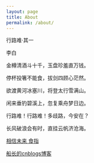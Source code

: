 ```yaml
---
layout: page
title: About
permalink: /about/
---
```



行路难·其一

李白

金樽清酒斗十千，玉盘珍羞直万钱。

停杯投箸不能食，拔剑四顾心茫然。

欲渡黄河冰塞川，将登太行雪满山。

闲来垂钓碧溪上，忽复乘舟梦日边。

行路难！行路难！多歧路，今安在？

长风破浪会有时，直挂云帆济沧海。


[相信未来 食指](http://www.cnblogs.com/v5captain/p/5876829.html)

[船长的cnblogs博客](http://www.cnblogs.com/v5captain/)
